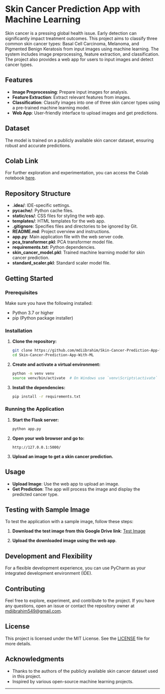 # Skin Cancer Prediction App with Machine Learning

Skin cancer is a pressing global health issue. Early detection can significantly impact treatment outcomes. This project aims to classify three common skin cancer types: Basal Cell Carcinoma, Melanoma, and Pigmented Benign Keratosis from input images using machine learning. The system includes image preprocessing, feature extraction, and classification. The project also provides a web app for users to input images and detect cancer types.

## Features

- **Image Preprocessing**: Prepare input images for analysis.
- **Feature Extraction**: Extract relevant features from images.
- **Classification**: Classify images into one of three skin cancer types using a pre-trained machine learning model.
- **Web App**: User-friendly interface to upload images and get predictions.

## Dataset

The model is trained on a publicly available skin cancer dataset, ensuring robust and accurate predictions.

## Colab Link

For further exploration and experimentation, you can access the Colab notebook [here](https://colab.research.google.com/drive/1KizH9sa7G1OHzjkHRU_AYf_s1R4cqQ4T?usp=sharing).

## Repository Structure

- **.idea/**: IDE-specific settings.
- **__pycache__/**: Python cache files.
- **static/css/**: CSS files for styling the web app.
- **templates/**: HTML templates for the web app.
- **.gitignore**: Specifies files and directories to be ignored by Git.
- **README.md**: Project overview and instructions.
- **app.py**: Main application file with the web server code.
- **pca_transformer.pkl**: PCA transformer model file.
- **requirements.txt**: Python dependencies.
- **skin_cancer_model.pkl**: Trained machine learning model for skin cancer prediction.
- **standard_scaler.pkl**: Standard scaler model file.

## Getting Started

### Prerequisites

Make sure you have the following installed:

- Python 3.7 or higher
- pip (Python package installer)

### Installation

1. **Clone the repository:**

    ```bash
    git clone https://github.com/mdiibrahim/Skin-Cancer-Prediction-App-With-ML.git
    cd Skin-Cancer-Prediction-App-With-ML
    ```

2. **Create and activate a virtual environment:**

    ```bash
    python -m venv venv
    source venv/bin/activate  # On Windows use `venv\Scripts\activate`
    ```

3. **Install the dependencies:**

    ```bash
    pip install -r requirements.txt
    ```

### Running the Application

1. **Start the Flask server:**

    ```bash
    python app.py
    ```

2. **Open your web browser and go to:**

    ```
    http://127.0.0.1:5000/
    ```

3. **Upload an image to get a skin cancer prediction.**

## Usage

- **Upload Image**: Use the web app to upload an image.
- **Get Prediction**: The app will process the image and display the predicted cancer type.

## Testing with Sample Image

To test the application with a sample image, follow these steps:

1. **Download the test image from this Google Drive link**: [Test Image](https://drive.google.com/drive/folders/1z7Itzx9YYuzmJtob4D1UVzXnRY3JF0ic?usp=sharing)

2. **Upload the downloaded image using the web app**.

## Development and Flexibility

For a flexible development experience, you can use PyCharm as your integrated development environment (IDE).

## Contributing

Feel free to explore, experiment, and contribute to the project. If you have any questions, open an issue or contact the repository owner at mdiibrahim549@gmail.com.

## License

This project is licensed under the MIT License. See the [LICENSE](LICENSE) file for more details.

## Acknowledgments

- Thanks to the authors of the publicly available skin cancer dataset used in this project.
- Inspired by various open-source machine learning projects.

---